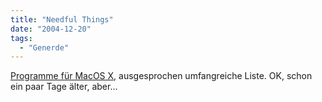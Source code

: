 ```yaml
---
title: "Needful Things"
date: "2004-12-20"
tags:
  - "Generde"
---
```


[Programme für MacOS X](http://macspecialist.org/archives/2004/12/essential_mac_a.html), ausgesprochen umfangreiche Liste. OK, schon ein paar Tage älter, aber...
